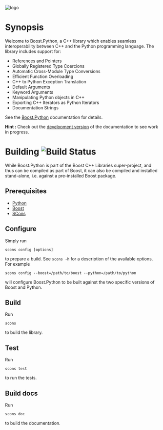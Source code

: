 ![logo](https://raw.githubusercontent.com/boostorg/python/develop/doc/images/bpl.png)

# Synopsis

Welcome to Boost.Python, a C++ library which enables seamless interoperability between C++ and the Python programming language. The library includes support for:

* References and Pointers
* Globally Registered Type Coercions
* Automatic Cross-Module Type Conversions
* Efficient Function Overloading
* C++ to Python Exception Translation
* Default Arguments
* Keyword Arguments
* Manipulating Python objects in C++
* Exporting C++ Iterators as Python Iterators
* Documentation Strings

See the [Boost.Python](http://boostorg.github.io/python) documentation for details.

**Hint :** Check out the [development version](http://boostorg.github.io/python/develop) of the documentation to see work in progress.

# Building ![Build Status](https://travis-ci.org/boostorg/python.svg?branch=develop)

While Boost.Python is part of the Boost C++ Libraries super-project, and thus can be compiled as part of Boost, it can also be compiled and installed stand-alone, i.e. against a pre-installed Boost package.

## Prerequisites

* [Python](http://www.python.org)
* [Boost](http://www.boost.org)
* [SCons](http://www.scons.org)

## Configure

Simply run

```
scons config [options]
```
to prepare a build. See `scons -h` for a description of the available options. For example
```
scons config --boost=/path/to/boost --python=/path/to/python
```
will configure Boost.Python to be built against the two specific versions of Boost and Python.

## Build

Run

```
scons
```
to build the library.

## Test

Run

```
scons test
```
to run the tests.

## Build docs

Run

```
scons doc
```
to build the documentation.
